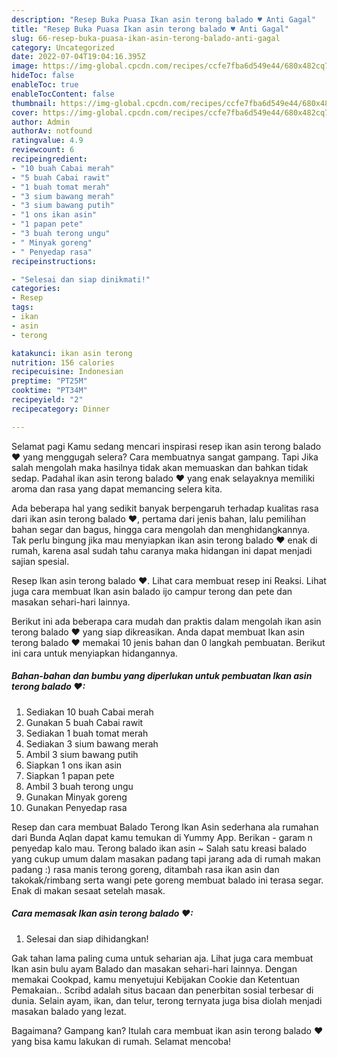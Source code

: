 ```yaml
---
description: "Resep Buka Puasa Ikan asin terong balado ♥ Anti Gagal"
title: "Resep Buka Puasa Ikan asin terong balado ♥ Anti Gagal"
slug: 66-resep-buka-puasa-ikan-asin-terong-balado-anti-gagal
category: Uncategorized
date: 2022-07-04T19:04:16.395Z
image: https://img-global.cpcdn.com/recipes/ccfe7fba6d549e44/680x482cq70/ikan-asin-terong-balado-foto-resep-utama.jpg
hideToc: false
enableToc: true
enableTocContent: false
thumbnail: https://img-global.cpcdn.com/recipes/ccfe7fba6d549e44/680x482cq70/ikan-asin-terong-balado-foto-resep-utama.jpg
cover: https://img-global.cpcdn.com/recipes/ccfe7fba6d549e44/680x482cq70/ikan-asin-terong-balado-foto-resep-utama.jpg
author: Admin
authorAv: notfound
ratingvalue: 4.9
reviewcount: 6
recipeingredient:
- "10 buah Cabai merah"
- "5 buah Cabai rawit"
- "1 buah tomat merah"
- "3 sium bawang merah"
- "3 sium bawang putih"
- "1 ons ikan asin"
- "1 papan pete"
- "3 buah terong ungu"
- " Minyak goreng"
- " Penyedap rasa"
recipeinstructions:

- "Selesai dan siap dinikmati!"
categories:
- Resep
tags:
- ikan
- asin
- terong

katakunci: ikan asin terong 
nutrition: 156 calories
recipecuisine: Indonesian
preptime: "PT25M"
cooktime: "PT34M"
recipeyield: "2"
recipecategory: Dinner

---
```



Selamat pagi Kamu sedang mencari inspirasi resep ikan asin terong balado ♥ yang menggugah selera? Cara membuatnya sangat gampang. Tapi Jika salah mengolah maka hasilnya tidak akan memuaskan dan bahkan tidak sedap. Padahal ikan asin terong balado ♥ yang enak selayaknya memiliki aroma dan rasa yang dapat memancing selera kita.


Ada beberapa hal yang sedikit banyak berpengaruh terhadap kualitas rasa dari ikan asin terong balado ♥, pertama dari jenis bahan, lalu pemilihan bahan segar dan bagus, hingga cara mengolah dan menghidangkannya. Tak perlu bingung jika mau menyiapkan ikan asin terong balado ♥ enak di rumah, karena asal sudah tahu caranya maka hidangan ini dapat menjadi sajian spesial.

Resep Ikan asin terong balado ♥. Lihat cara membuat resep ini Reaksi. Lihat juga cara membuat Ikan asin balado ijo campur terong dan pete dan masakan sehari-hari lainnya.


Berikut ini ada beberapa cara mudah dan praktis dalam mengolah ikan asin terong balado ♥ yang siap dikreasikan. Anda dapat membuat Ikan asin terong balado ♥ memakai 10 jenis bahan dan 0 langkah pembuatan. Berikut ini cara untuk menyiapkan hidangannya.

<!--inarticleads1-->

##### Bahan-bahan dan bumbu yang diperlukan untuk pembuatan Ikan asin terong balado ♥:

1. Sediakan 10 buah Cabai merah
1. Gunakan 5 buah Cabai rawit
1. Sediakan 1 buah tomat merah
1. Sediakan 3 sium bawang merah
1. Ambil 3 sium bawang putih
1. Siapkan 1 ons ikan asin
1. Siapkan 1 papan pete
1. Ambil 3 buah terong ungu
1. Gunakan  Minyak goreng
1. Gunakan  Penyedap rasa


Resep dan cara membuat Balado Terong Ikan Asin sederhana ala rumahan dari Bunda Aqlan dapat kamu temukan di Yummy App. Berikan - garam n penyedap kalo mau. Terong balado ikan asin ~ Salah satu kreasi balado yang cukup umum dalam masakan padang tapi jarang ada di rumah makan padang :) rasa manis terong goreng, ditambah rasa ikan asin dan takokak/rimbang serta wangi pete goreng membuat balado ini terasa segar. Enak di makan sesaat setelah masak. 

<!--inarticleads2-->

##### Cara memasak Ikan asin terong balado ♥:


1. Selesai dan siap dihidangkan!

Gak tahan lama paling cuma untuk seharian aja. Lihat juga cara membuat Ikan asin bulu ayam Balado dan masakan sehari-hari lainnya. Dengan memakai Cookpad, kamu menyetujui Kebijakan Cookie dan Ketentuan Pemakaian.. Scribd adalah situs bacaan dan penerbitan sosial terbesar di dunia. Selain ayam, ikan, dan telur, terong ternyata juga bisa diolah menjadi masakan balado yang lezat. 

Bagaimana? Gampang kan? Itulah cara membuat ikan asin terong balado ♥ yang bisa kamu lakukan di rumah. Selamat mencoba!
